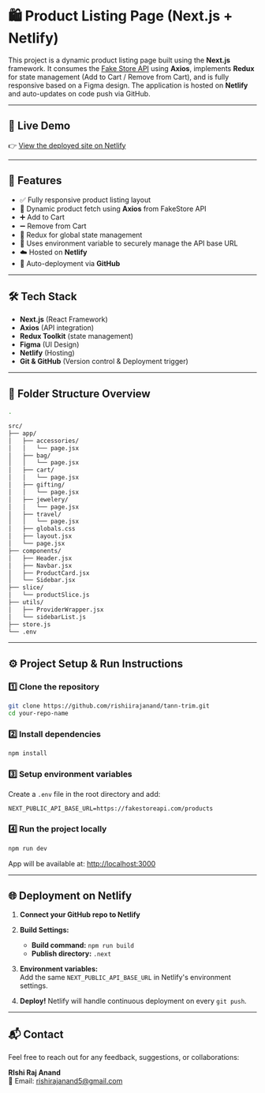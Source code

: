 # 🛍️ Product Listing Page (Next.js + Netlify)

This project is a dynamic product listing page built using the **Next.js** framework. It consumes the [Fake Store API](https://fakestoreapi.com/products) using **Axios**, implements **Redux** for state management (Add to Cart / Remove from Cart), and is fully responsive based on a Figma design. The application is hosted on **Netlify** and auto-updates on code push via GitHub.

---

## 🔗 Live Demo

👉 [View the deployed site on Netlify](https://willowy-parfait-4e0a5a.netlify.app)

---

## 🚀 Features

- ✅ Fully responsive product listing layout
- 🔄 Dynamic product fetch using **Axios** from FakeStore API
- ➕ Add to Cart
- ➖ Remove from Cart
- 💾 Redux for global state management
- 🔐 Uses environment variable to securely manage the API base URL
- ☁️ Hosted on **Netlify**
- 🔁 Auto-deployment via **GitHub**

---

## 🛠️ Tech Stack

- **Next.js** (React Framework)
- **Axios** (API integration)
- **Redux Toolkit** (state management)
- **Figma** (UI Design)
- **Netlify** (Hosting)
- **Git & GitHub** (Version control & Deployment trigger)

---

## 📁 Folder Structure Overview

```bash
.

src/
├── app/
│   ├── accessories/
│   │   └── page.jsx
│   ├── bag/
│   │   └── page.jsx
│   ├── cart/
│   │   └── page.jsx
│   ├── gifting/
│   │   └── page.jsx
│   ├── jewelery/
│   │   └── page.jsx
│   ├── travel/
│   │   └── page.jsx
│   ├── globals.css
│   ├── layout.jsx
│   └── page.jsx
├── components/
│   ├── Header.jsx
│   ├── Navbar.jsx
│   ├── ProductCard.jsx
│   └── Sidebar.jsx
├── slice/
│   └── productSlice.js
├── utils/
│   ├── ProviderWrapper.jsx
│   └── sidebarList.js
├── store.js
└── .env
```

---

## ⚙️ Project Setup & Run Instructions

### 1️⃣ Clone the repository

```bash
git clone https://github.com/rishiirajanand/tann-trim.git
cd your-repo-name
```

### 2️⃣ Install dependencies

```bash
npm install
```

### 3️⃣ Setup environment variables

Create a `.env` file in the root directory and add:

```env
NEXT_PUBLIC_API_BASE_URL=https://fakestoreapi.com/products
```

### 4️⃣ Run the project locally

```bash
npm run dev
```

App will be available at: [http://localhost:3000](http://localhost:3000)

---

## 🌐 Deployment on Netlify

1. **Connect your GitHub repo to Netlify**
2. **Build Settings:**

   - **Build command:** `npm run build`
   - **Publish directory:** `.next`

3. **Environment variables:**  
   Add the same `NEXT_PUBLIC_API_BASE_URL` in Netlify's environment settings.

4. **Deploy!** Netlify will handle continuous deployment on every `git push`.

---

## 📬 Contact

Feel free to reach out for any feedback, suggestions, or collaborations:

**RIshi Raj Anand**  
📧 Email: [rishirajanand5@gmail.com](rishirajanand5@gmail.com)

